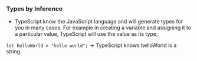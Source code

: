 ### Types by Inference

- TypeScript know the JavaScript language and will generate types for you in many cases. For example in creating a variable and assigning it to a particular value, TypeScript will use the value as its type;

`let helloWorld = "hello world";`
    -> TypeScript knows helloWorld is a string.